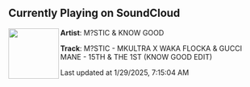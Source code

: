 ## Currently Playing on SoundCloud

[<img align="left" width="100" src="https://i1.sndcdn.com/artworks-cIU2prb8O4bX7BqR-yGDMiQ-t500x500.jpg">](https://soundcloud.com/soundsbymystic/mstic-mkultra-x-waka-flocka-gucci-mane-15th-the-1st-know-good-edit111)

**Artist**: M?STIC & KNOW GOOD 

**Track**: M?STIC - MKULTRA X WAKA FLOCKA & GUCCI MANE - 15TH & THE 1ST (KNOW GOOD EDIT)

Last updated at 1/29/2025, 7:15:04 AM
